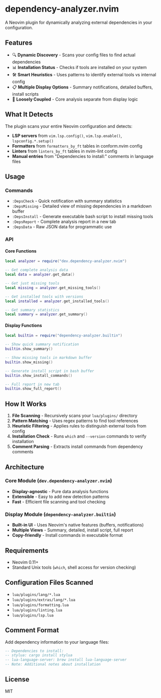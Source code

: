 # dependency-analyzer.nvim

A Neovim plugin for dynamically analyzing external dependencies in your configuration.

## Features

- 🔍 **Dynamic Discovery** - Scans your config files to find actual dependencies
- 📊 **Installation Status** - Checks if tools are installed on your system
- 🛠️ **Smart Heuristics** - Uses patterns to identify external tools vs internal config
- 📋 **Multiple Display Options** - Summary notifications, detailed buffers, install scripts
- 🎯 **Loosely Coupled** - Core analysis separate from display logic

## What It Detects

The plugin scans your entire Neovim configuration and detects:

- **LSP servers** from `vim.lsp.config()`, `vim.lsp.enable()`, `lspconfig.*.setup()`
- **Formatters** from `formatters_by_ft` tables in conform.nvim config
- **Linters** from `linters_by_ft` tables in nvim-lint config
- **Manual entries** from "Dependencies to install:" comments in language files

## Usage

### Commands

- `:DepsCheck` - Quick notification with summary statistics
- `:DepsMissing` - Detailed view of missing dependencies in a markdown buffer
- `:DepsInstall` - Generate executable bash script to install missing tools
- `:DepsReport` - Complete analysis report in a new tab
- `:DepsData` - Raw JSON data for programmatic use

### API

#### Core Functions

```lua
local analyzer = require("dev.dependency-analyzer.nvim")

-- Get complete analysis data
local data = analyzer.get_data()

-- Get just missing tools
local missing = analyzer.get_missing_tools()

-- Get installed tools with versions
local installed = analyzer.get_installed_tools()

-- Get summary statistics
local summary = analyzer.get_summary()
```

#### Display Functions

```lua
local builtin = require("dependency-analyzer.builtin")

-- Show quick summary notification
builtin.show_summary()

-- Show missing tools in markdown buffer
builtin.show_missing()

-- Generate install script in bash buffer
builtin.show_install_commands()

-- Full report in new tab
builtin.show_full_report()
```

## How It Works

1. **File Scanning** - Recursively scans your `lua/plugins/` directory
2. **Pattern Matching** - Uses regex patterns to find tool references
3. **Heuristic Filtering** - Applies rules to distinguish external tools from config
4. **Installation Check** - Runs `which` and `--version` commands to verify installation
5. **Comment Parsing** - Extracts install commands from dependency comments

## Architecture

### Core Module (`dev.dependency-analyzer.nvim`)
- **Display-agnostic** - Pure data analysis functions
- **Extensible** - Easy to add new detection patterns
- **Fast** - Efficient file scanning and tool checking

### Display Module (`dependency-analyzer.builtin`)
- **Built-in UI** - Uses Neovim's native features (buffers, notifications)
- **Multiple Views** - Summary, detailed, install script, full report
- **Copy-friendly** - Install commands in executable format

## Requirements

- Neovim 0.11+
- Standard Unix tools (`which`, shell access for version checking)

## Configuration Files Scanned

- `lua/plugins/lang/*.lua`
- `lua/plugins/extras/lang/*.lua`
- `lua/plugins/formatting.lua`
- `lua/plugins/linting.lua`
- `lua/plugins/lsp.lua`

## Comment Format

Add dependency information to your language files:

```lua
-- Dependencies to install:
-- stylua: cargo install stylua
-- lua-language-server: brew install lua-language-server
-- Note: Additional notes about installation
```

## License

MIT
